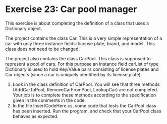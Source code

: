 ﻿# Exercise 23: Car pool manager

This exercise is about completing the definition of a class 
that uses a Dictionary object.

The project contains the class Car. This is a very simple 
representation of a car with only three instance fields: license 
plate, brand, and model. This class does *not* need to be changed.

The project also contains the class CarPool. This class is supposed 
to represent a pool of cars. For this purpose an instance field 
carList of type Dictionary is used to hold Key/Value pairs consisting 
of license plates and Car objects (since a car is uniquely identified
by its license plate).

  1. Look in the class definition of CarPool. You will see that three 
     methods (AddCarToPool, RemoveCarFromPool, LookupCar) are not 
	 completed. Your job is to complete these methods according to 
	 the specification given in the comments in the code.
  2. In the file InsertCodeHere.cs, some code that tests the CarPool 
     class has been inserted. Run the program, and check that your 
	 CarPool class behaves as expected.